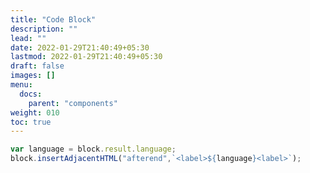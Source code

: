 ```yaml
---
title: "Code Block"
description: ""
lead: ""
date: 2022-01-29T21:40:49+05:30
lastmod: 2022-01-29T21:40:49+05:30
draft: false
images: []
menu:
  docs:
    parent: "components"
weight: 010
toc: true
---
```


```javascript
var language = block.result.language;
block.insertAdjacentHTML("afterend",`<label>${language}<label>`);
```
